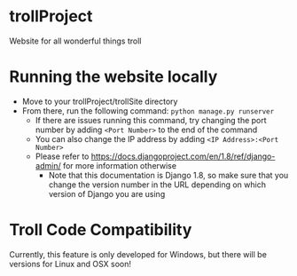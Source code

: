 # trollProject
Website for all wonderful things troll

# Running the website locally
* Move to your trollProject/trollSite directory
* From there, run the following command: `python manage.py runserver`
  * If there are issues running this command, try changing the port number by adding `<Port Number>` to the end of the command
  * You can also change the IP address by adding `<IP Address>:<Port Number>`
  * Please refer to https://docs.djangoproject.com/en/1.8/ref/django-admin/ for more information otherwise
    * Note that this documentation is Django 1.8, so make sure that you change the version number in the URL depending on which version of Django you are using
    
# Troll Code Compatibility
Currently, this feature is only developed for Windows, but there will be versions for Linux and OSX soon!
